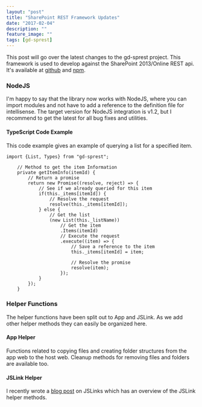 ```yaml
---
layout: "post"
title: "SharePoint REST Framework Updates"
date: "2017-02-04"
description: ""
feature_image: ""
tags: [gd-sprest]
---
```


This post will go over the latest changes to the gd-sprest project. This framework is used to develop against the SharePoint 2013/Online REST api. It's available at [github](http://gunjandatta.github.io/sprest) and [npm](https://www.npmjs.com/package/gd-sprest).

<!--more-->

### NodeJS

I'm happy to say that the library now works with NodeJS, where you can import modules and not have to add a reference to the definition file for intellisense. The target version for NodeJS integration is v1.2, but I recommend to get the latest for all bug fixes and utilities.

#### TypeScript Code Example

This code example gives an example of querying a list for a specified item.

```
import {List, Types} from "gd-sprest";

    // Method to get the item Information
    private getItemInfo(itemId) {
        // Return a promise
        return new Promise((resolve, reject) => {
            // See if we already queried for this item
            if(this._items[itemId]) {
                // Resolve the request
                resolve(this._items[itemId]);
            } else {
                // Get the list
                (new List(this._listName))
                    // Get the item
                    .Items(itemId)
                    // Execute the request
                    .execute((item) => {
                        // Save a reference to the item
                        this._items[itemId] = item;

                        // Resolve the promise
                        resolve(item);
                    });
            }
        });
    }

```

### Helper Functions

The helper functions have been split out to App and JSLink. As we add other helper methods they can easily be organized here.

#### App Helper

Functions related to copying files and creating folder structures from the app web to the host web. Cleanup methods for removing files and folders are available too.

#### JSLink Helper

I recently wrote a [blog post](https://dattabase.com/blog/js-links) on JSLinks which has an overview of the JSLink helper methods.
